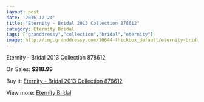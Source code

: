 ```yaml
---
layout: post
date: '2016-12-24'
title: "Eternity - Bridal 2013 Collection 878612"
category: Eternity Bridal
tags: ["granddressy","collection","bridal","eternity"]
image: http://img.granddressy.com/10644-thickbox_default/eternity-bridal-2013-collection-878612.jpg
---
```

Eternity - Bridal 2013 Collection 878612

On Sales: **$218.99**
<a href="https://www.granddressy.com/en/eternity-bridal/9762-eternity-bridal-2013-collection-878612.html"><amp-img layout="responsive" width="600" height="600" src="//img.granddressy.com/10644-thickbox_default/eternity-bridal-2013-collection-878612.jpg" alt="Eternity - Bridal 2013 Collection 878612 0" /></a>

Buy it: [Eternity - Bridal 2013 Collection 878612](https://www.granddressy.com/en/eternity-bridal/9762-eternity-bridal-2013-collection-878612.html "Eternity - Bridal 2013 Collection 878612")

View more: [Eternity Bridal](https://www.granddressy.com/en/288-eternity-bridal "Eternity Bridal")